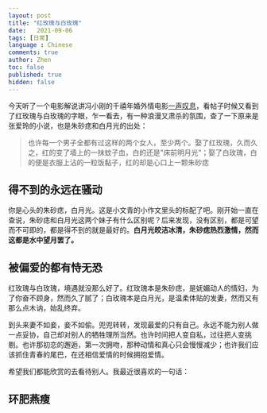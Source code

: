```yaml
---
layout: post
title: "红玫瑰与白玫瑰"
date:   2021-09-06
tags: [日常]
language : Chinese
comments: true
author: Zhen
toc: false
published: true
hidden: false
---
```

今天听了一个电影解说讲冯小刚的千禧年婚外情电影[一声叹息](/https://movie.douban.com/subject/1305703/)，看帖子时候又看到了红玫瑰与白玫瑰的字眼，乍一看去，有一种浪漫又肃杀的氛围，查了一下原来是张爱玲的小说，也是朱砂痣和白月光的出处：

> 也许每一个男子全都有过这样的两个女人，至少两个。娶了红玫瑰，久而久之，红的变了墙上的一抹蚊子血，白的还是"床前明月光"；娶了白玫瑰，白的便是衣服上沾的一粒饭黏子，红的却是心口上一颗朱砂痣

## 得不到的永远在骚动

你是心头的朱砂痣，白月光。这是小文青的小作文里头的标配了吧。刚开始一直在查说，朱砂痣和白月光这两个妹子有什么区别呢？后来发现，没有区别，都是可望而不可即的，都是得不到的就是最好的。**白月光皎洁冰清，朱砂痣热烈激情，然而这都是水中望月罢了。**

## 被偏爱的都有恃无恐

红玫瑰与白玫瑰，境遇就没那么好了。红玫瑰本是朱砂痣，是妩媚动人的情妇，为了你奋不顾身，然而久了腻了；白玫瑰本是白月光，是温柔体贴的发妻，然而又有那么点木讷，始乱终弃。

到头来妻不如妾，妾不如偷。兜兜转转，发现最爱的只有自己。永远不能为别人做一点妥协，自己却对别人的牺牲理所当然。也许时间把人变自私，过往把人变挑剔。也许那初恋的邂逅，第一次拥吻，那种动情和真心只会慢慢减少；也许我们应该抓住青春的尾巴，在还相信爱情的时候拥抱爱情。

希望我们都能欣赏的去看待别人。我最近很喜欢的一句话：

## 环肥燕瘦

<!--stackedit_data:
eyJoaXN0b3J5IjpbLTc4OTU3MTg2MSw1MDk5ODQxOTRdfQ==
-->